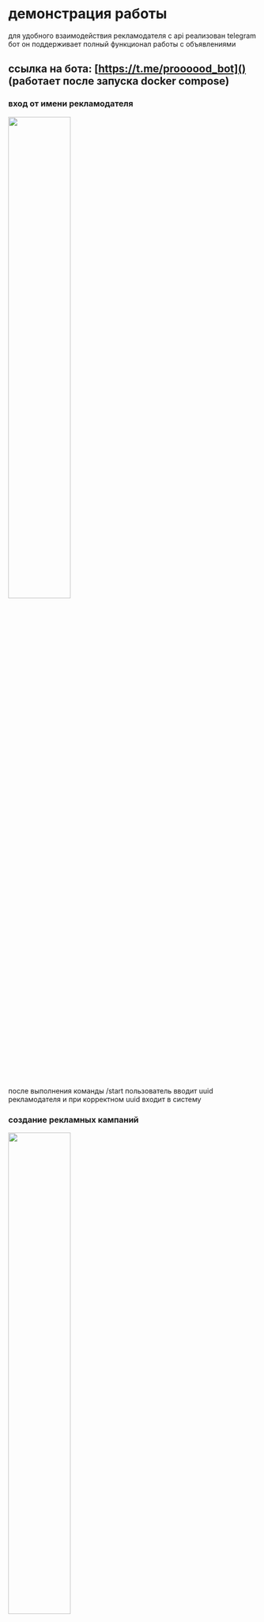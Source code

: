 # демонстрация работы

для удобного взаимодействия рекламодателя с api реализован telegram бот
он поддерживает полный функционал работы с объявлениями

## ссылка на бота: [https://t.me/proooood_bot]() (работает после запуска docker compose)

### вход от имени рекламодателя

<img src="../media/login_as_advertiser.gif" width="50%"/>

после выполнения команды /start пользователь вводит uuid рекламодателя и при корректном uuid входит в систему

### создание рекламных кампаний

<img src="../media/create_new_campaign.gif" width="50%"/>

пользователь нажимает на кнопку создать компанию/вводит команду /create, и заполняет все необходимые поля для создания кампании. присутствует валидация

### редактирование рекламных кампаний

<img src="../media/campaign_edit.gif" width="50%"/>

пользователь нажимает на команду отсылающую на конкретную кампанию, и попадает в ее карточку. там возможно отредактировать все поля кампании, так же присутствует валидация

### просмотр списка кампаний и их удаление

<img src="../media/list_and_delete.gif" width="50%"/>

рекламодатель нажав на кнопку список объявлений/введя команду /list может просматривать свои созданные объявления с пагинацией (для примера установлена на 2 объявления/страница). перейдя в карточку, можно удалить ненужное объявление

### просмотр статистики по кампании и по рекламодателю

<img src="../media/show_stats.gif" width="50%"/>

рекламодатель перейдя в карточку кампании может просмотреть статистику по затратам/кликам/просмотрам. так же нажав на кнопку статистика или введя команду /stats он может просмотреть агрегированую статистику по всем своим кампаниям

